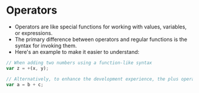 # Operators

- Operators are like special functions for working with values, variables, or expressions.
- The primary difference between operators and regular functions is the syntax for invoking them.
- Here's an example to make it easier to understand:

```jsx
// When adding two numbers using a function-like syntax
var z = +(x, y);

// Alternatively, to enhance the development experience, the plus operator is used, more like a real-life addition
var a = b + c;
```